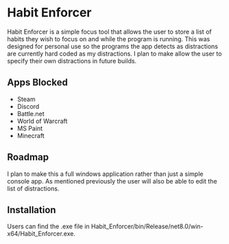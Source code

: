 # Habit Enforcer

Habit Enforcer is a simple focus tool that allows the user to store a list of habits they wish to focus on and while the program is running. This was designed for personal use so the programs the app detects as distractions are currently hard coded as my distractions. I plan to make allow the user to specify their own distractions in future builds. 

## Apps Blocked
- Steam
- Discord
- Battle.net
- World of Warcraft
- MS Paint
- Minecraft

## Roadmap
I plan to make this a full windows application rather than just a simple console app. As mentioned previously the user will also be able to edit the list of distractions.

## Installation
Users can find the .exe file in Habit_Enforcer/bin/Release/net8.0/win-x64/Habit_Enforcer.exe.
